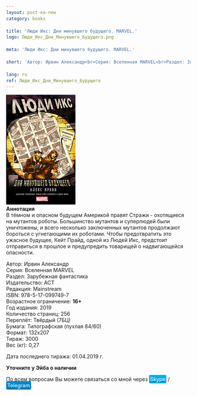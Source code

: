 ```yaml
---
layout: post-ea-new
category: books

title: 'Люди Икс: Дни минувшего будущего. MARVEL.'
logo: Люди_Икс_Дни_Минувшего_Будущего.png

meta: 'Люди Икс: Дни минувшего будущего. MARVEL.'

short: 'Автор: Ирвин Александр<br>Серия: Вселенная MARVEL<br>Раздел: Зарубежная фантастика<br>Издательство: АСТ<br>Редакция: Mainstream<br>ISBN: 978-5-17-099749-7<br>Возрастное ограничение: 16+'

lang: ru
ref: Люди_Икс_Дни_Минувшего_Будущего
---
```


<a data-fancybox="gallery" href="/img/books/Люди_Икс_Дни_Минувшего_Будущего.png"><img src="/img/books/Люди_Икс_Дни_Минувшего_Будущего.png" alt=""></a>  
**Аннотация**  
В тёмном и опасном будущем Америкой правят Стражи - охотящиеся на мутантов роботы. Большинство мутантов и суперлюдей были уничтожены, и всего несколько заключенных мутантов продолжают бороться с угнетающими их роботами. Чтобы предотвратить это ужасное будущее, Кейт Прайд, одной из Людей Икс, предстоит отправиться в прошлое и предупредить товарищей о надвигающейся опасности.

Автор: Ирвин Александр  
Серия: Вселенная MARVEL  
Раздел: Зарубежная фантастика  
Издательство: АСТ  
Редакция: Mainstream  
ISBN: 978-5-17-099749-7  
Возрастное ограничение: **16+**  
Год издания: 2019  
Количество страниц: 256  
Переплёт: Твёрдый  (7БЦ)  
Бумага: Типографская (пухлая 84/60)  
Формат: 132х207  
Тираж: 3000  
Вес (кг): 0,27

Дата последнего тиража:	01.04.2019 г.

**Уточните у Эйба о наличии**

По всем вопросам Вы можете связаться со мной через <a href="skype:chutkoy89?call" target="_blank"><span style="background-color:#00aff0; color:white; padding:3px; border-radius: 3px">Skype</span></a> / <a href="https://t.me/chutkoy" target="_blank"><span style="background-color:#0088cc; color:white; padding:3px; border-radius: 3px">Telegram</span></a>.